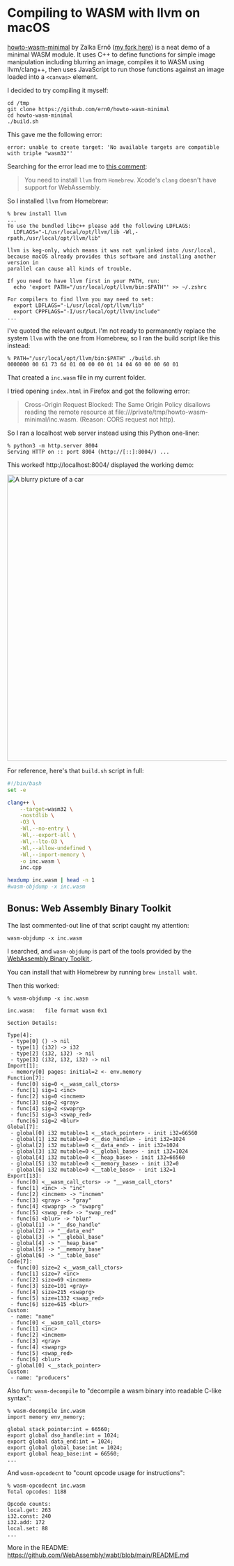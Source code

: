 # Compiling to WASM with llvm on macOS

[howto-wasm-minimal](https://github.com/ern0/howto-wasm-minimal) by Zalka Ernő ([my fork here](https://github.com/simonw/howto-wasm-minimal)) is a neat demo of a minimal WASM module. It uses C++ to define functions for simple image manipulation including blurring an image, compiles it to WASM using llvm/clang++, then uses JavaScript to run those functions against an image loaded into a `<canvas>` element.

I decided to try compiling it myself:

```
cd /tmp
git clone https://github.com/ern0/howto-wasm-minimal
cd howto-wasm-minimal
./build.sh
```
This gave me the following error:
```
error: unable to create target: 'No available targets are compatible with triple "wasm32"'
```
Searching for the error lead me to [this comment](https://github.com/WebAssembly/wasi-sdk/issues/172#issuecomment-772399153):

> You need to install `llvm` from `Homebrew`. Xcode's `clang` doesn't have support for WebAssembly.

So I installed `llvm` from Homebrew:

```
% brew install llvm
...
To use the bundled libc++ please add the following LDFLAGS:
  LDFLAGS="-L/usr/local/opt/llvm/lib -Wl,-rpath,/usr/local/opt/llvm/lib"

llvm is keg-only, which means it was not symlinked into /usr/local,
because macOS already provides this software and installing another version in
parallel can cause all kinds of trouble.

If you need to have llvm first in your PATH, run:
  echo 'export PATH="/usr/local/opt/llvm/bin:$PATH"' >> ~/.zshrc

For compilers to find llvm you may need to set:
  export LDFLAGS="-L/usr/local/opt/llvm/lib"
  export CPPFLAGS="-I/usr/local/opt/llvm/include"
...
```
I've quoted the relevant output. I'm not ready to permanently replace the system ``llvm`` with the one from Homebrew, so I ran the build script like this instead:
```
% PATH="/usr/local/opt/llvm/bin:$PATH" ./build.sh 
0000000 00 61 73 6d 01 00 00 00 01 14 04 60 00 00 60 01
```
That created a `inc.wasm` file in my current folder.

I tried opening `index.html` in Firefox and got the following error:

> Cross-Origin Request Blocked: The Same Origin Policy disallows reading the remote resource at file:///private/tmp/howto-wasm-minimal/inc.wasm. (Reason: CORS request not http).

So I ran a localhost web server instead using this Python one-liner:
```
% python3 -m http.server 8004
Serving HTTP on :: port 8004 (http://[::]:8004/) ...
```
This worked! http://localhost:8004/ displayed the working demo:

<img width="655" alt="A blurry picture of a car" src="https://user-images.githubusercontent.com/9599/160464900-c4c964ac-b825-4a49-b381-e17da3543187.png">

For reference, here's that `build.sh` script in full:

```bash
#!/bin/bash
set -e

clang++ \
	--target=wasm32 \
	-nostdlib \
	-O3 \
	-Wl,--no-entry \
	-Wl,--export-all \
	-Wl,--lto-O3 \
	-Wl,--allow-undefined \
	-Wl,--import-memory \
	-o inc.wasm \
	inc.cpp

hexdump inc.wasm | head -n 1
#wasm-objdump -x inc.wasm
```

## Bonus: Web Assembly Binary Toolkit

The last commented-out line of that script caught my attention:

    wasm-objdump -x inc.wasm

I searched, and `wasm-objdump` is part of the tools provided by the [WebAssembly Binary Toolkit ](https://github.com/WebAssembly/wabt).

You can install that with Homebrew by running `brew install wabt`.

Then this worked:

```
% wasm-objdump -x inc.wasm

inc.wasm:	file format wasm 0x1

Section Details:

Type[4]:
 - type[0] () -> nil
 - type[1] (i32) -> i32
 - type[2] (i32, i32) -> nil
 - type[3] (i32, i32, i32) -> nil
Import[1]:
 - memory[0] pages: initial=2 <- env.memory
Function[7]:
 - func[0] sig=0 <__wasm_call_ctors>
 - func[1] sig=1 <inc>
 - func[2] sig=0 <incmem>
 - func[3] sig=2 <gray>
 - func[4] sig=2 <swaprg>
 - func[5] sig=3 <swap_red>
 - func[6] sig=2 <blur>
Global[7]:
 - global[0] i32 mutable=1 <__stack_pointer> - init i32=66560
 - global[1] i32 mutable=0 <__dso_handle> - init i32=1024
 - global[2] i32 mutable=0 <__data_end> - init i32=1024
 - global[3] i32 mutable=0 <__global_base> - init i32=1024
 - global[4] i32 mutable=0 <__heap_base> - init i32=66560
 - global[5] i32 mutable=0 <__memory_base> - init i32=0
 - global[6] i32 mutable=0 <__table_base> - init i32=1
Export[13]:
 - func[0] <__wasm_call_ctors> -> "__wasm_call_ctors"
 - func[1] <inc> -> "inc"
 - func[2] <incmem> -> "incmem"
 - func[3] <gray> -> "gray"
 - func[4] <swaprg> -> "swaprg"
 - func[5] <swap_red> -> "swap_red"
 - func[6] <blur> -> "blur"
 - global[1] -> "__dso_handle"
 - global[2] -> "__data_end"
 - global[3] -> "__global_base"
 - global[4] -> "__heap_base"
 - global[5] -> "__memory_base"
 - global[6] -> "__table_base"
Code[7]:
 - func[0] size=2 <__wasm_call_ctors>
 - func[1] size=7 <inc>
 - func[2] size=69 <incmem>
 - func[3] size=101 <gray>
 - func[4] size=215 <swaprg>
 - func[5] size=1332 <swap_red>
 - func[6] size=615 <blur>
Custom:
 - name: "name"
 - func[0] <__wasm_call_ctors>
 - func[1] <inc>
 - func[2] <incmem>
 - func[3] <gray>
 - func[4] <swaprg>
 - func[5] <swap_red>
 - func[6] <blur>
 - global[0] <__stack_pointer>
Custom:
 - name: "producers"
```
Also fun: `wasm-decompile` to "decompile a wasm binary into readable C-like syntax":
```
% wasm-decompile inc.wasm
import memory env_memory;

global stack_pointer:int = 66560;
export global dso_handle:int = 1024;
export global data_end:int = 1024;
export global global_base:int = 1024;
export global heap_base:int = 66560;
...
```

And `wasm-opcodecnt` to "count opcode usage for instructions":
```
% wasm-opcodecnt inc.wasm 
Total opcodes: 1188

Opcode counts:
local.get: 263
i32.const: 240
i32.add: 172
local.set: 88
...
```
More in the README: https://github.com/WebAssembly/wabt/blob/main/README.md
